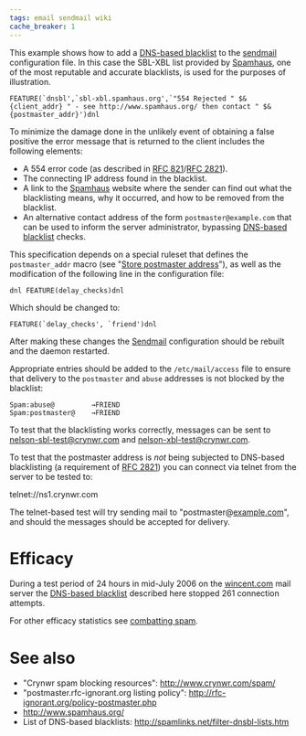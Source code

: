```yaml
---
tags: email sendmail wiki
cache_breaker: 1
---
```


This example shows how to add a [DNS-based blacklist](/wiki/DNS-based_blacklist) to the [sendmail](/wiki/sendmail) configuration file. In this case the SBL-XBL list provided by [Spamhaus](/wiki/Spamhaus), one of the most reputable and accurate blacklists, is used for the purposes of illustration.

    FEATURE(`dnsbl',`sbl-xbl.spamhaus.org',`"554 Rejected " $&{client_addr} " - see http://www.spamhaus.org/ then contact " $&{postmaster_addr}')dnl

To minimize the damage done in the unlikely event of obtaining a false positive the error message that is returned to the client includes the following elements:

-   A 554 error code (as described in [RFC 821](/wiki/RFC_821)/[RFC 2821](/wiki/RFC_2821)).
-   The connecting IP address found in the blacklist.
-   A link to the [Spamhaus](/wiki/Spamhaus) website where the sender can find out what the blacklisting means, why it occurred, and how to be removed from the blacklist.
-   An alternative contact address of the form `postmaster@example.com` that can be used to inform the server administrator, bypassing [DNS-based blacklist](/wiki/DNS-based_blacklist) checks.

This specification depends on a special ruleset that defines the `postmaster_addr` macro (see "[Store postmaster address](/wiki/Store_postmaster_address)"), as well as the modification of the following line in the configuration file:

    dnl FEATURE(delay_checks)dnl

Which should be changed to:

    FEATURE(`delay_checks', `friend')dnl

After making these changes the [Sendmail](/wiki/Sendmail) configuration should be rebuilt and the daemon restarted.

Appropriate entries should be added to the `/etc/mail/access` file to ensure that delivery to the `postmaster` and `abuse` addresses is not blocked by the blacklist:

    Spam:abuse@	        →FRIEND
    Spam:postmaster@	→FRIEND

To test that the blacklisting works correctly, messages can be sent to <nelson-sbl-test@crynwr.com> and <nelson-xbl-test@crynwr.com>.

To test that the postmaster address is *not* being subjected to DNS-based blacklisting (a requirement of [RFC 2821](/wiki/RFC_2821)) you can connect via telnet from the server to be tested to:

telnet://ns1.crynwr.com

The telnet-based test will try sending mail to "postmaster@[example.com](/wiki/example.com)", and should the messages should be accepted for delivery.

# Efficacy

During a test period of 24 hours in mid-July 2006 on the [wincent.com](/wiki/wincent.com) mail server the [DNS-based blacklist](/wiki/DNS-based_blacklist) described here stopped 261 connection attempts.

For other efficacy statistics see [combatting spam](/wiki/combatting_spam).

# See also

-   "Crynwr spam blocking resources": <http://www.crynwr.com/spam/>
-   "postmaster.rfc-ignorant.org listing policy": <http://rfc-ignorant.org/policy-postmaster.php>
-   <http://www.spamhaus.org/>
-   List of DNS-based blacklists: <http://spamlinks.net/filter-dnsbl-lists.htm>
